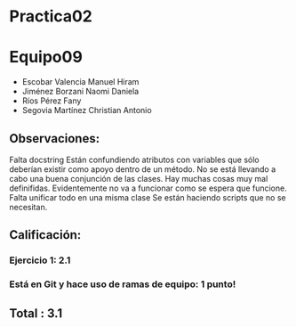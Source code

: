 # Practica02
# Equipo09

+ Escobar Valencia Manuel Hiram
+ Jiménez Borzani Naomi Daniela
+ Ríos Pérez Fany
+ Segovia Martínez Christian Antonio

## Observaciones:
Falta docstring
Están confundiendo atributos con variables que sólo deberían existir como apoyo dentro de un método.
No se está llevando a cabo una buena conjunción de las clases.
Hay muchas cosas muy mal definifidas.
Evidentemente no va a funcionar como se espera que funcione.
Falta unificar todo en una misma clase
Se están haciendo scripts que no se necesitan.

## Calificación:

### Ejercicio 1: 2.1

### Está en Git y hace uso de ramas de equipo: 1 punto!

## **Total** : 3.1
